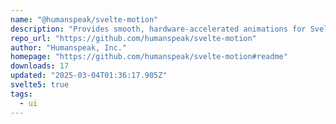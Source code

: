 ```yaml
---
name: "@humanspeak/svelte-motion"
description: "Provides smooth, hardware-accelerated animations for Svelte 5."
repo_url: "https://github.com/humanspeak/svelte-motion"
author: "Humanspeak, Inc."
homepage: "https://github.com/humanspeak/svelte-motion#readme"
downloads: 17
updated: "2025-03-04T01:36:17.905Z"
svelte5: true
tags: 
  - ui
---
```

